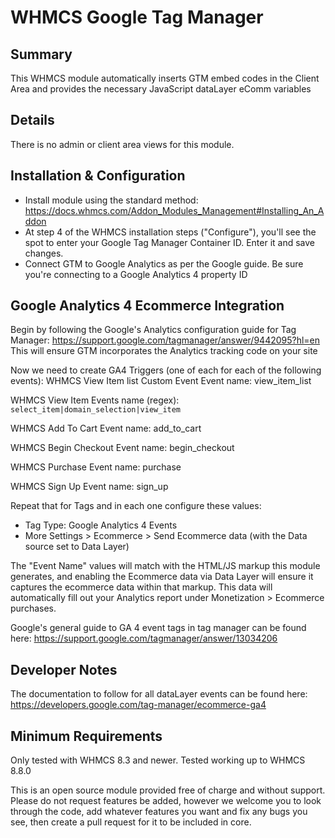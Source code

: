 # WHMCS Google Tag Manager #

## Summary ##

This WHMCS module automatically inserts GTM embed codes in the Client Area and provides 
the necessary JavaScript dataLayer eComm variables

## Details ##

There is no admin or client area views for this module.

## Installation & Configuration ##

- Install module using the standard method: https://docs.whmcs.com/Addon_Modules_Management#Installing_An_Addon
- At step 4 of the WHMCS installation steps ("Configure"), you'll see the spot
to enter your Google Tag Manager Container ID. Enter it and save changes. 
- Connect GTM to Google Analytics as per the Google guide. Be sure you're 
connecting to a Google Analytics 4 property ID

## Google Analytics 4 Ecommerce Integration ##

Begin by following the Google's Analytics configuration guide for Tag Manager: https://support.google.com/tagmanager/answer/9442095?hl=en
This will ensure GTM incorporates the Analytics tracking code on your site

Now we need to create GA4 Triggers (one of each for each of the following events):
WHMCS View Item list
Custom Event
Event name: view_item_list

WHMCS View Item
Events name (regex): `select_item|domain_selection|view_item`

WHMCS Add To Cart
Event name: add_to_cart

WHMCS Begin Checkout
Event name: begin_checkout

WHMCS Purchase
Event name: purchase

WHMCS Sign Up
Event name: sign_up

Repeat that for Tags and in each one configure these values:
- Tag Type: Google Analytics 4 Events
- More Settings > Ecommerce > Send Ecommerce data (with the Data source set to Data Layer)

The "Event Name" values will match with the HTML/JS markup this module generates, and enabling the Ecommerce data via Data Layer will ensure it captures the ecommerce data within that markup. This data will automatically fill out your Analytics report under Monetization > Ecommerce purchases.

Google's general guide to GA 4 event tags in tag manager can be found here: https://support.google.com/tagmanager/answer/13034206

## Developer Notes ##

The documentation to follow for all dataLayer events can be found here: 
https://developers.google.com/tag-manager/ecommerce-ga4

## Minimum Requirements ##

Only tested with WHMCS 8.3 and newer. Tested working up to WHMCS 8.8.0

This is an open source module provided free of charge and without support. Please do not request features be added, however we welcome you to look through the code, add whatever features you want and fix any bugs you see, then create a pull request for it to be included in core.

